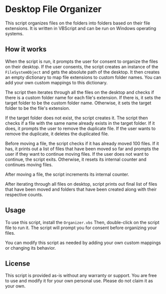 # Desktop File Organizer

This script organizes files on the folders into folders based on their file extensions. It is written in VBScript and can be run on Windows operating systems.

## How it works

When the script is run, it prompts the user for consent to organize the files on their desktop. If the user consents, the script creates an instance of the `FileSystemObject` and gets the absolute path of the desktop. It then creates an empty dictionary to map file extensions to custom folder names. You can add your own custom mappings to this dictionary.

The script then iterates through all the files on the desktop and checks if there is a custom folder name for each file's extension. If there is, it sets the target folder to be the custom folder name. Otherwise, it sets the target folder to be the file's extension.

If the target folder does not exist, the script creates it. The script then checks if a file with the same name already exists in the target folder. If it does, it prompts the user to remove the duplicate file. If the user wants to remove the duplicate, it deletes the duplicated file.

Before moving a file, the script checks if it has already moved 100 files. If it has, it prints out a list of files that have been moved so far and prompts the user if they want to continue moving files. If the user does not want to continue, the script exits. Otherwise, it resets its internal counter and continues moving files.

After moving a file, the script increments its internal counter.

After iterating through all files on desktop, script prints out final list of files that have been moved and folders that have been created along with their respective counts.

## Usage

To use this script, install the `Organizer.vbs` Then, double-click on the script file to run it. The script will prompt you for consent before organizing your files.

You can modify this script as needed by adding your own custom mappings or changing its behavior.

## License

This script is provided as-is without any warranty or support. You are free to use and modify it for your own personal use. Please do not claim it as your own.
